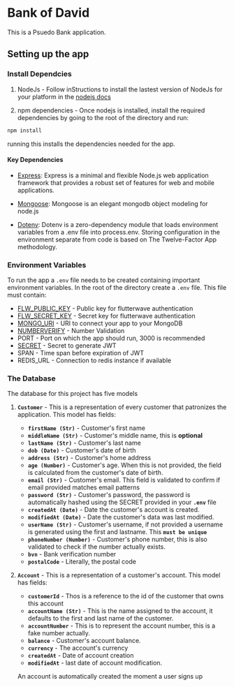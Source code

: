 # Bank of David

This is a Psuedo Bank application.

## Setting up the app

### Install Dependcies
1. NodeJs - Follow inStructions to install the lastest version of NodeJs for your platform in the [nodejs docs](https://nodejs.org/en/download)

2. npm dependencies - Once nodejs is installed, install the required dependencies by going to the root of the directory and run:
```bash
npm install
```
running this installs the dependencies needed for the app.

#### Key Dependencies

- [Express](https://expressjs.com/): Express is a minimal and flexible Node.js web application framework that provides a robust set of features for web and mobile applications.

- [Mongoose](https://mongoosejs.com/): Mongoose is an elegant mongodb object modeling for node.js

- [Dotenv](https://www.npmjs.com/package/dotenv): Dotenv is a zero-dependency module that loads environment variables from a .env file into process.env. Storing configuration in the environment separate from code is based on The Twelve-Factor App methodology.

### Environment Variables
To run the app a `.env` file needs to be created containing important environment variables. In the root of the directory create a `.env` file.
This file must contain:
* [FLW_PUBLIC_KEY](https://developer.flutterwave.com/docs/integration-guides/authentication/) - Public key for flutterwave authentication
* [FLW_SECRET_KEY](https://developer.flutterwave.com/docs/integration-guides/authentication/) - Secret key for flutterwave authentication
* [MONGO_URI](https://www.mongodb.com/docs/manual/reference/connection-String/) - URI to connect your app to your MongoDB
* [NUMBERVERIFY](https://numverify.com/) - Number Validation
* PORT - Port on which the app should run, 3000 is recommended
* [SECRET](https://www.allkeysgenerator.com/Random/Security-Encryption-Key-Generator.aspx) - Secret to generate JWT
* SPAN - Time span before expiration of JWT
* REDIS_URL - Connection to redis instance if available

### The Database
The database for this project has five models
1. **`Customer`** - This is a representation of every customer that patronizes the application. This model has fields:
    * **`firstName (Str)`** - Customer's first name
    * **`middleName (Str)`** - Customer's middle name, this is **optional**
    * **`lastName (Str)`** - Customer's last name
    * **`dob (Date)`** - Customer's date of birth
    * **`address (Str)`** - Customer's home address
    * **`age (Number)`** - Customer's age. When this is not provided, the field is calculated from the customer's date of birth.
    * **`email (Str)`** - Customer's email. This field is validated to confirm if email provided matches email patterns
    * **`password (Str)`** - Customer's password, the password is automatically hashed using the SECRET provided in your **`.env`** file
    * **`createdAt (Date)`** - Date the customer's account is created.
    * **`modifiedAt (Date)`** - Date the customer's data was last modified.
    * **`userName (Str)`** - Customer's username, if not provided a username is generated using the first and lastname. This **`must be unique`**
    * **`phoneNumber (Number)`** - Customer's phone number, this is also validated to check if the number actually exists.
    * **`bvn`** - Bank verification number
    * **`postalCode`** - Literally, the postal code

2. **`Account`** - This is a representation of a customer's account. This model has fields:
    * **`customerId`** - Thos is a reference to the id of the customer that owns this account
    * **`accountName (Str)`** - This is the name assigned to the account, it defaults to the first and last name of the customer.
    * **`accountNumber`** - This is to represent the account number, this is a fake number actually.
    * **`balance`** - Customer's account balance.
    * **`currency`** - The account's currency
    * **`createdAt`** - Date of account creation
    * **`modifiedAt`** - last date of account modification.

    An account is automatically created the moment a user signs up